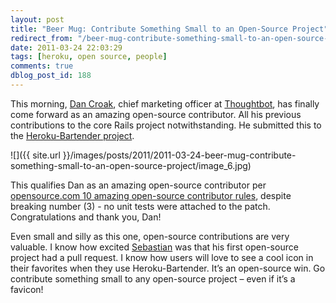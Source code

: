 ```yaml
---
layout: post
title: "Beer Mug: Contribute Something Small to an Open-Source Project"
redirect_from: "/beer-mug-contribute-something-small-to-an-open-source-project/"
date: 2011-03-24 22:03:29
tags: [heroku, open source, people]
comments: true
dblog_post_id: 188
---
```

This morning, [Dan Croak](https://github.com/croaky), chief marketing officer at [Thoughtbot](https://thoughtbot.com/about/), has finally come forward as an amazing open-source contributor. All his previous contributions to the core Rails project notwithstanding. He submitted this to the [Heroku-Bartender project](https://github.com/sarcilav/heroku-bartender/).

![]({{ site.url }}/images/posts/2011/2011-03-24-beer-mug-contribute-something-small-to-an-open-source-project/image_6.jpg)

This qualifies Dan as an amazing open-source contributor per [opensource.com 10 amazing open-source contributor rules](https://opensource.com/life/11/3/how-become-amazing-contributor-open-source-project), despite breaking number (3) - no unit tests were attached to the patch. Congratulations and thank you, Dan!

Even small and silly as this one, open-source contributions are very valuable. I know how excited [Sebastian](https://github.com/sarcilav) was that his first open-source project had a pull request. I know how users will love to see a cool icon in their favorites when they use Heroku-Bartender. It’s an open-source win. Go contribute something small to any open-source project – even if it’s a favicon!

